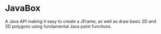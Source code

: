 # JavaBox
A Java API making it easy to create a JFrame, as well as draw basic 2D and 3D polygons using fundamental Java paint functions.
